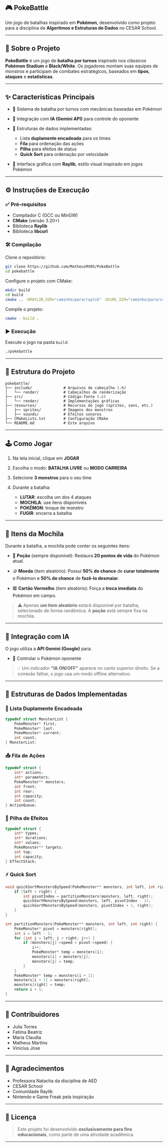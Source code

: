 


## 🎮 PokeBattle

Um jogo de batalhas inspirado em **Pokémon**, desenvolvido como projeto para a disciplina de **Algoritmos e Estruturas de Dados** no CESAR School.

---

## 📌 Sobre o Projeto

**PokeBattle** é um jogo de **batalha por turnos** inspirado nos clássicos **Pokémon Stadium** e **Black/White**. Os jogadores montam suas equipes de monstros e participam de combates estratégicos, baseados em **tipos**, **ataques** e **estatísticas**.

---

## ✨ Características Principais

* 🔁 Sistema de batalha por turnos com mecânicas baseadas em Pokémon
* 🤖 Integração com **IA (Gemini API)** para controle do oponente
* 🧠 Estruturas de dados implementadas:

  * Lista **duplamente encadeada** para os times
  * **Fila** para ordenação das ações
  * **Pilha** para efeitos de status
  * **Quick Sort** para ordenação por velocidade
* 🎨 Interface gráfica com **Raylib**, estilo visual inspirado em jogos Pokémon

---

## ⚙️ Instruções de Execução

### ✅ Pré-requisitos

* Compilador C (GCC ou MinGW)
* **CMake** (versão 3.20+)
* Biblioteca **Raylib**
* Biblioteca **libcurl**

### 🛠️ Compilação

Clone o repositório:

```bash
git clone https://github.com/MatheusMV05/PokeBattle
cd pokebattle
```

Configure o projeto com CMake:

```bash
mkdir build
cd build
cmake .. -DRAYLIB_DIR="caminho/para/raylib" -DCURL_DIR="caminho/para/curl"
```

Compile o projeto:

```bash
cmake --build .
```

### ▶️ Execução

Execute o jogo na pasta `build`:

```bash
./pokebattle
```

---

## 📁 Estrutura do Projeto

```
pokebattle/
├── include/              # Arquivos de cabeçalho (.h)
│   └── render/           # Cabeçalhos de renderização
├── src/                  # Código-fonte (.c)
│   └── render/           # Implementações gráficas
├── resources/            # Recursos do jogo (sprites, sons, etc.)
│   ├── sprites/          # Imagens dos monstros
│   ├── sounds/           # Efeitos sonoros
├── CMakeLists.txt        # Configuração CMake
└── README.md             # Este arquivo
```

---

## 🕹️ Como Jogar

1. Na tela inicial, clique em **JOGAR**
2. Escolha o modo: **BATALHA LIVRE** ou **MODO CARREIRA**
3. Selecione **3 monstros** para o seu time
4. Durante a batalha:

   * **LUTAR**: escolha um dos 4 ataques
   * **MOCHILA**: use itens disponíveis
   * **POKÉMON**: troque de monstro
   * **FUGIR**: encerra a batalha

---

## 🎒 Itens da Mochila

Durante a batalha, a mochila pode conter os seguintes itens:

* 🧪 **Poção** (sempre disponível):
  Restaura **20 pontos de vida** do Pokémon atual.

* 🪙 **Moeda** (item aleatório):
  Possui **50% de chance** de **curar totalmente** o Pokémon e **50% de chance** de **fazê-lo desmaiar**.

* 🟥 **Cartão Vermelho** (item aleatório):
  Força a **troca imediata** do Pokémon em campo.

> ⚠️ Apenas **um item aleatório** estará disponível por batalha, selecionado de forma randômica. A **poção** está sempre fixa na mochila.

---

## 🤖 Integração com IA

O jogo utiliza a **API Gemini (Google)** para:

* 🧠 Controlar o Pokémon oponente

> 💡 Um indicador **"IA ON/OFF"** aparece no canto superior direito. Se a conexão falhar, o jogo usa um modo offline alternativo.

---

## 🧩 Estruturas de Dados Implementadas

### 🔗 Lista Duplamente Encadeada

```c
typedef struct MonsterList {
    PokeMonster* first;
    PokeMonster* last;
    PokeMonster* current;
    int count;
} MonsterList;
```

### 📤 Fila de Ações

```c
typedef struct {
    int* actions;
    int* parameters;
    PokeMonster** monsters;
    int front;
    int rear;
    int capacity;
    int count;
} ActionQueue;
```

### 🧱 Pilha de Efeitos

```c
typedef struct {
    int* types;
    int* durations;
    int* values;
    PokeMonster** targets;
    int top;
    int capacity;
} EffectStack;
```

### ⚡ Quick Sort

```c
void quickSortMonstersBySpeed(PokeMonster** monsters, int left, int right) {
    if (left < right) {
        int pivotIndex = partitionMonsters(monsters, left, right);
        quickSortMonstersBySpeed(monsters, left, pivotIndex - 1);
        quickSortMonstersBySpeed(monsters, pivotIndex + 1, right);
    }
}

int partitionMonsters(PokeMonster** monsters, int left, int right) {
    PokeMonster* pivot = monsters[right];
    int i = left - 1;
    for (int j = left; j < right; j++) {
        if (monsters[j]->speed > pivot->speed) {
            i++;
            PokeMonster* temp = monsters[i];
            monsters[i] = monsters[j];
            monsters[j] = temp;
        }
    }
    PokeMonster* temp = monsters[i + 1];
    monsters[i + 1] = monsters[right];
    monsters[right] = temp;
    return i + 1;
}
```

---

## 👥 Contribuidores

* Julia Torres
* Fatima Beatriz
* Maria Claudia
* Matheus Martins
* Vinicius Jose

---

## 🙏 Agradecimentos

* Professora Natacha da disciplina de AED
* CESAR School
* Comunidade Raylib
* Nintendo e Game Freak pela inspiração

---

## 📄 Licença

> Este projeto foi desenvolvido **exclusivamente para fins educacionais**, como parte de uma atividade acadêmica.

---
